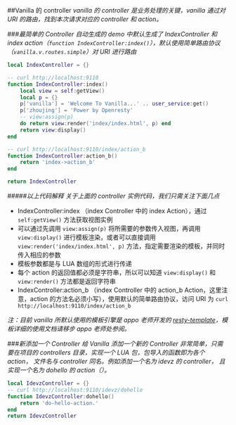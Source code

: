##Vanilla 的 controller
*vanilla 的 controller 是业务处理的关键，vanilla 通过对 URI 的路由，找到本次请求对应的 controller 和 action。*

###*最简单的 Controller*
*自动生成的 demo 中默认生成了 IndexController 和 index action（`function IndexController:index()`），默认使用简单路由协议（`vanilla.v.routes.simple`）对 URI 进行路由*

```lua
local IndexController = {}

-- curl http://localhost:9110
function IndexController:index()
    local view = self:getView()
    local p = {}
    p['vanilla'] = 'Welcome To Vanilla...' .. user_service:get()
    p['zhoujing'] = 'Power by Openresty'
    -- view:assign(p)
    do return view:render('index/index.html', p) end
    return view:display()
end

-- curl http://localhost:9110/index/action_b
function IndexController:action_b()
    return 'index->action_b'
end

return IndexController
```

#####*以上代码解释*
*关于上面的 controller 实例代码，我们只需关注下面几点*

* IndexController:index （index Controller 中的 index Action），通过 `self:getView()` 方法获取视图实例
* 可以通过先调用 `view:assign(p)` 将所需要的参数传入视图，再调用 `view:display()` 进行模板渲染，或者可以直接调用 `view:render('index/index.html', p)` 方法，指定需要渲染的模板，并同时传入相应的参数
* 模板参数都是与 LUA 数组的形式进行传递
* 每个 action 的返回值都必须是字符串，所以可以知道 `view:display()` 和 `view:render()` 方法都是返回字符串
* IndexController:action_b （index Controller 中的 action_b Action，这里注意，action 的方法名必须小写），使用默认的简单路由协议，访问 URI 为 `curl http://localhost:9110/index/action_b`

*注：目前 vanilla 所默认使用的模板引擎是 appo 老师开发的 [resty-template](https://github.com/bungle/lua-resty-template)，模板详细的使用文档请移步 appo 老师处参阅。*

###*新添加一个 Controller*
*给 Vanilla 添加一个新的 Controller 非常简单，只需要在项目的 controllers 目录，实现一个 LUA 包，包导入的函数即为各个 action， 文件名与 controller 同名。例如添加一个名为 idevz 的 controller， 且实现一个名为 dohello 的 action（）。*

```lua
local IdevzController = {}
-- curl http://localhost:9110/idevz/dohello
function IdevzController:dohello()
    return 'do-hello-action.'
end
return IdevzController
```
